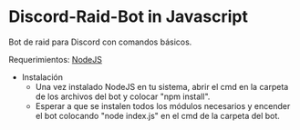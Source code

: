 # Discord-Raid-Bot in Javascript
Bot de raid para Discord con comandos básicos.

Requerimientos: [NodeJS](https://nodejs.org/)
- Instalación
  - Una vez instalado NodeJS en tu sistema, abrir el cmd en la carpeta de los archivos del bot y colocar "npm install".
  - Esperar a que se instalen todos los módulos necesarios y encender el bot colocando "node index.js" en el cmd de la carpeta del bot.
